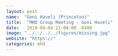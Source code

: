 ```yaml
---
layout: post
name:  "Goni Haveli (Princeton)"
title:  "MHD Group Meeting - Goni Haveli"
date:   2018-04-04 11:00:00 -0400
image: "../../../../figures/missing.jpg"
website: "https://"
categories: mhd
---
```


